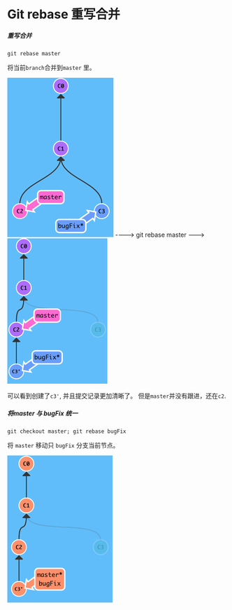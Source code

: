 # Git rebase 重写合并

#####  重写合并

```
git rebase master
```

 将当前`branch`合并到`master` 里。



![](/assets/img_rebase.png)       ----&gt;  git rebase master ---&gt;  ![](/assets/img_rebase_2.png)

 可以看到创建了`c3'`,  并且提交记录更加清晰了。 但是`master`并没有跟进，还在`c2`.

#####  将master 与 bugFix 统一

```
git checkout master; git rebase bugFix
```

 将 `master` 移动只 `bugFix` 分支当前节点。

![](/assets/img_rebase_3.png)

